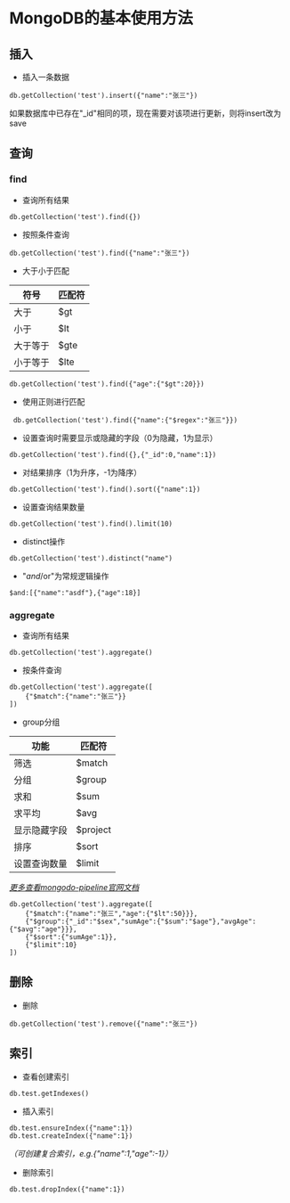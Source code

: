 # MongoDB的基本使用方法
## 插入
- 插入一条数据
````
db.getCollection('test').insert({"name":"张三"})
````
如果数据库中已存在"_id"相同的项，现在需要对该项进行更新，则将insert改为save
## 查询
### find
- 查询所有结果
````
db.getCollection('test').find({})
````
- 按照条件查询
````
db.getCollection('test').find({"name":"张三"})
````
- 大于小于匹配

符号 | 匹配符
----|------
大于 | $gt
小于 | $lt
大于等于 | $gte 
小于等于 | $lte
````
db.getCollection('test').find({"age":{"$gt":20}})  
````
- 使用正则进行匹配
````
 db.getCollection('test').find({"name":{"$regex":"张三"}})
````
- 设置查询时需要显示或隐藏的字段（0为隐藏，1为显示）
````
db.getCollection('test').find({},{"_id":0,"name":1})
````
- 对结果排序（1为升序，-1为降序）
````
db.getCollection('test').find().sort({"name":1})
````
- 设置查询结果数量
````
db.getCollection('test').find().limit(10)
````
- distinct操作
````
db.getCollection('test').distinct("name")
````

- "$and/$or"为常规逻辑操作
````
$and:[{"name":"asdf"},{"age":18}]
````

### aggregate
- 查询所有结果
````
db.getCollection('test').aggregate()
````
- 按条件查询
````
db.getCollection('test').aggregate([
    {"$match":{"name":"张三"}}
])
````
- group分组

功能 | 匹配符
----|------
筛选 | $match
分组 | $group
求和 | $sum
求平均 | $avg
显示隐藏字段 | $project
排序 | $sort
设置查询数量 | $limit
[*更多查看mongodo-pipeline官网文档*](https://docs.mongodb.com/manual/reference/operator/aggregation-pipeline/)
````
db.getCollection('test').aggregate([
    {"$match":{"name":"张三","age":{"$lt":50}}},
    {"$group":{"_id":"$sex","sumAge":{"$sum":"$age"},"avgAge":{"$avg":"age"}}},
    {"$sort":{"sumAge":1}},
    {"$limit":10}
])
````
## 删除
- 删除
````
db.getCollection('test').remove({"name":"张三"})
````
## 索引
- 查看创建索引
````
db.test.getIndexes()
````
- 插入索引
````
db.test.ensureIndex({"name":1})
db.test.createIndex({"name":1})
````
*（可创建复合索引，e.g.{"name":1,"age":-1}）*
- 删除索引
````
db.test.dropIndex({"name":1})
````

